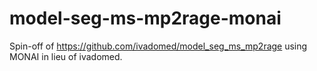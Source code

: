 # model-seg-ms-mp2rage-monai

Spin-off of https://github.com/ivadomed/model_seg_ms_mp2rage using MONAI in lieu of ivadomed.
